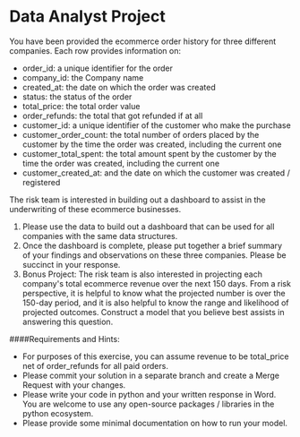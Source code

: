 # Data Analyst Project
You have been provided the ecommerce order history for three different companies. Each row
provides information on:
* order_id: a unique identifier for the order 
* company_id: the Company name
* created_at: the date on which the order was created
* status: the status of the order
* total_price: the total order value
* order_refunds: the total that got refunded if at all
* customer_id: a unique identifier of the customer who make the purchase
* customer_order_count: the total number of orders placed by the customer by the time
the order was created, including the current one
* customer_total_spent: the total amount spent by the customer by the time the order was
created, including the current one
* customer_created_at: and the date on which the customer was created / registered


The risk team is interested in building out a dashboard to assist in the underwriting of these 
ecommerce businesses.
1. Please use the data to build out a dashboard that can be used for all companies with the
same data structures.
2. Once the dashboard is complete, please put together a brief summary of your findings
and observations on these three companies. Please be succinct in your response.
3. Bonus Project: The risk team is also interested in projecting each company's total
ecommerce revenue over the next 150 days. From a risk perspective, it is helpful to
know what the projected number is over the 150-day period, and it is also helpful to
know the range and likelihood of projected outcomes. Construct a model that you
believe best assists in answering this question.

####Requirements and Hints:
* For purposes of this exercise, you can assume revenue to be total_price net of
order_refunds for all paid orders.
* Please commit your solution in a separate branch and create a Merge Request with your
changes.
* Please write your code in python and your written response in Word. You are welcome
to use any open-source packages / libraries in the python ecosystem.
* Please provide some minimal documentation on how to run your model.
